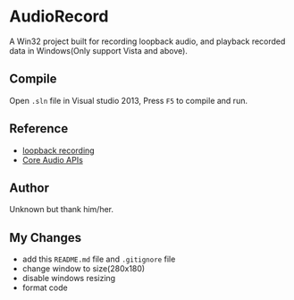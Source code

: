 # AudioRecord
A Win32 project built for recording loopback audio, and playback recorded data in Windows(Only support Vista and above).

## Compile
Open `.sln` file in Visual studio 2013, Press `F5` to compile and run.

## Reference
* [loopback recording](https://msdn.microsoft.com/zh-cn/library/windows/desktop/dd316551(v=vs.85).aspx)
* [Core Audio APIs](https://msdn.microsoft.com/zh-cn/library/windows/desktop/dd370802(v=vs.85).aspx)

## Author
Unknown but thank him/her.

## My Changes
* add this `README.md` file and `.gitignore` file
* change window to size(280x180)
* disable windows resizing
* format code
